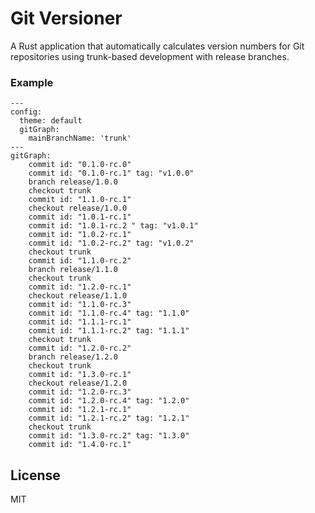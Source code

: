 # Git Versioner

A Rust application that automatically calculates version numbers for Git repositories using trunk-based development with release branches.

### Example

```mermaid
---
config:
  theme: default
  gitGraph:
    mainBranchName: 'trunk'
---
gitGraph:
    commit id: "0.1.0-rc.0"
    commit id: "0.1.0-rc.1" tag: "v1.0.0"
    branch release/1.0.0
    checkout trunk
    commit id: "1.1.0-rc.1"
    checkout release/1.0.0
    commit id: "1.0.1-rc.1"
    commit id: "1.0.1-rc.2 " tag: "v1.0.1"
    commit id: "1.0.2-rc.1"
    commit id: "1.0.2-rc.2" tag: "v1.0.2"
    checkout trunk
    commit id: "1.1.0-rc.2"
    branch release/1.1.0
    checkout trunk
    commit id: "1.2.0-rc.1"
    checkout release/1.1.0
    commit id: "1.1.0-rc.3"
    commit id: "1.1.0-rc.4" tag: "1.1.0"
    commit id: "1.1.1-rc.1"
    commit id: "1.1.1-rc.2" tag: "1.1.1"
    checkout trunk
    commit id: "1.2.0-rc.2"
    branch release/1.2.0
    checkout trunk
    commit id: "1.3.0-rc.1"
    checkout release/1.2.0
    commit id: "1.2.0-rc.3"
    commit id: "1.2.0-rc.4" tag: "1.2.0"
    commit id: "1.2.1-rc.1"
    commit id: "1.2.1-rc.2" tag: "1.2.1"
    checkout trunk
    commit id: "1.3.0-rc.2" tag: "1.3.0"
    commit id: "1.4.0-rc.1"
```

## License

MIT
